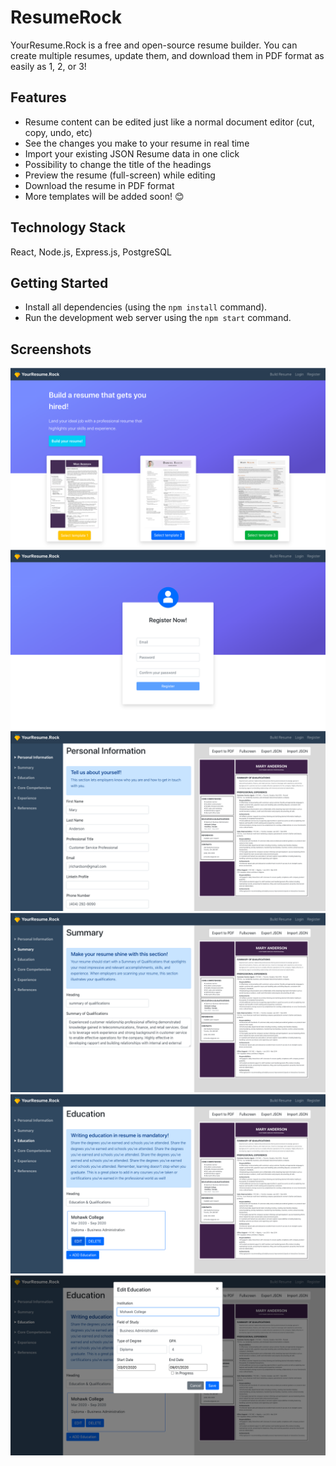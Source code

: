 # ResumeRock
YourResume.Rock is a free and open-source resume builder. You can create multiple resumes, update them, and download them in PDF format as easily as 1, 2, or 3!

## Features
* Resume content can be edited just like a normal document editor (cut, copy, undo, etc)
* See the changes you make to your resume in real time
* Import your existing JSON Resume data in one click
* Possibility to change the title of the headings
* Preview the resume (full-screen) while editing
* Download the resume in PDF format
* More templates will be added soon! :blush:

## Technology Stack
React, Node.js, Express.js, PostgreSQL

## Getting Started

- Install all dependencies (using the `npm install` command).
- Run the development web server using the `npm start` command.

## Screenshots
!["Screenshot of Landing page"](https://github.com/ArpitaDeb/ResumeRock/blob/master/docs/1.png?raw=true)
!["Screenshot of Register page"](https://github.com/ArpitaDeb/ResumeRock/blob/master/docs/2.png?raw=true)
!["Screenshot of Main page"](https://github.com/ArpitaDeb/ResumeRock/blob/master/docs/3.png?raw=true)
!["Screenshot of Summary page"](https://github.com/ArpitaDeb/ResumeRock/blob/master/docs/4.png?raw=true)
!["Screenshot of Education page"](https://github.com/ArpitaDeb/ResumeRock/blob/master/docs/5.png?raw=true)
!["Screenshot of edit Education page"](https://github.com/ArpitaDeb/ResumeRock/blob/master/docs/6.png?raw=true)
